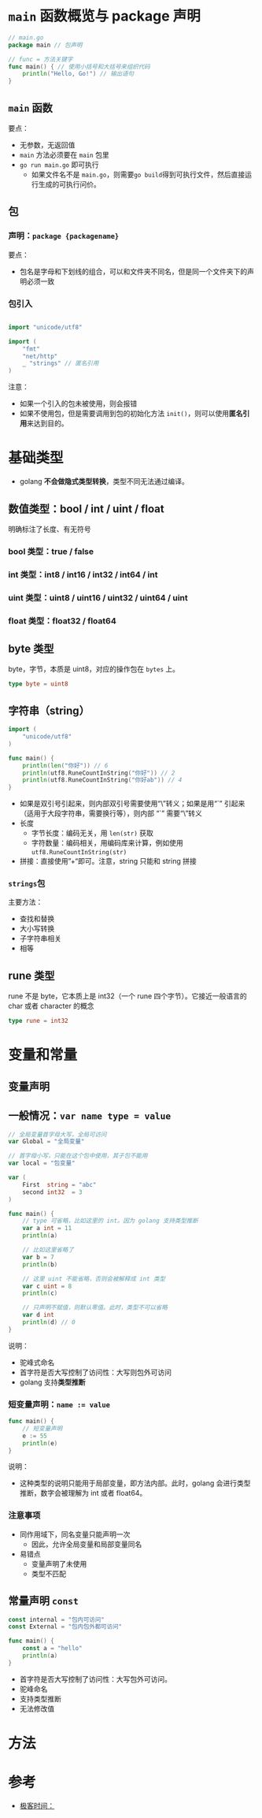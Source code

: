 # `main` 函数概览与 package 声明

```go
// main.go
package main // 包声明

// func = 方法关键字
func main() { // 使用小括号和大括号来组织代码
	println("Hello, Go!") // 输出语句
}
```

## `main` 函数
要点：
- 无参数，无返回值
- `main` 方法必须要在 `main` 包里
- `go run main.go` 即可执行
    * 如果文件名不是 `main.go`，则需要`go build`得到可执行文件，然后直接运行生成的可执行问价。

## 包
### 声明：`package {packagename}`
要点：
- 包名是字母和下划线的组合，可以和文件夹不同名，但是同一个文件夹下的声明必须一致

### 包引入
```go

import "unicode/utf8"

import (
    "fmt"
    "net/http"
    _ "strings" // 匿名引用
)
```
注意：
- 如果一个引入的包未被使用，则会报错
- 如果不使用包，但是需要调用到包的初始化方法 `init()`，则可以使用**匿名引用**来达到目的。

# 基础类型

- golang **不会做隐式类型转换**，类型不同无法通过编译。

## 数值类型：bool / int / uint / float

明确标注了长度、有无符号

### bool 类型：true / false

### int 类型：int8 / int16 / int32 / int64 / int

### uint 类型：uint8 / uint16 / uint32 / uint64 / uint

### float 类型：float32 / float64

## byte 类型
byte，字节，本质是 uint8，对应的操作包在 `bytes` 上。
```go
type byte = uint8
```

## 字符串（string）

```go
import (
	"unicode/utf8"
)

func main() {
	println(len("你好")) // 6
	println(utf8.RuneCountInString("你好")) // 2
	println(utf8.RuneCountInString("你好ab")) // 4
}
```
- 如果是双引号引起来，则内部双引号需要使用“\”转义；如果是用“\`” 引起来（适用于大段字符串，需要换行等），则内部 “`” 需要“\”转义
- 长度
  - 字节长度：编码无关，用 `len(str)` 获取
  - 字符数量：编码相关，用编码库来计算，例如使用 `utf8.RuneCountInString(str)`
- 拼接：直接使用”+“即可。注意，string 只能和 string 拼接

### `strings`包
主要方法：
- 查找和替换
- 大小写转换
- 子字符串相关
- 相等

## rune 类型

rune 不是 byte，它本质上是 int32（一个 rune 四个字节）。它接近一般语言的 char 或者 character 的概念
```go
type rune = int32
```

# 变量和常量

## 变量声明
## 一般情况：`var name type = value`
```go
// 全局变量首字母大写，全局可访问
var Global = "全局变量"

// 首字母小写，只能在这个包中使用，其子包不能用
var local = "包变量"

var (
	First  string = "abc"
	second int32  = 3
)

func main() {
	// type 可省略，比如这里的 int。因为 golang 支持类型推断
	var a int = 11
	println(a)

	// 比如这里省略了
	var b = 7
	println(b)

	// 这里 uint 不能省略，否则会被解释成 int 类型
	var c uint = 8
	println(c)

	// 只声明不赋值，则默认零值。此时，类型不可以省略
	var d int
	println(d) // 0
}
```

说明：
- 驼峰式命名
- 首字符是否大写控制了访问性：大写则包外可访问
- golang 支持**类型推断**

### 短变量声明：`name := value`
```go
func main() {
	// 短变量声明
	e := 55
	println(e)
}
```

说明：
- 这种类型的说明只能用于局部变量，即方法内部。此时，golang 会进行类型推断，数字会被理解为 int 或者 float64。

### 注意事项
- 同作用域下，同名变量只能声明一次
  - 因此，允许全局变量和局部变量同名
- 易错点
  - 变量声明了未使用
  - 类型不匹配

## 常量声明 `const`

```go
const internal = "包内可访问"
const External = "包内包外都可访问"

func main() {
	const a = "hello"
	println(a)
}
```

- 首字符是否大写控制了访问性：大写包外可访问。
- 驼峰命名
- 支持类型推断
- 无法修改值

# 方法


# 参考
- [极客时间：]()